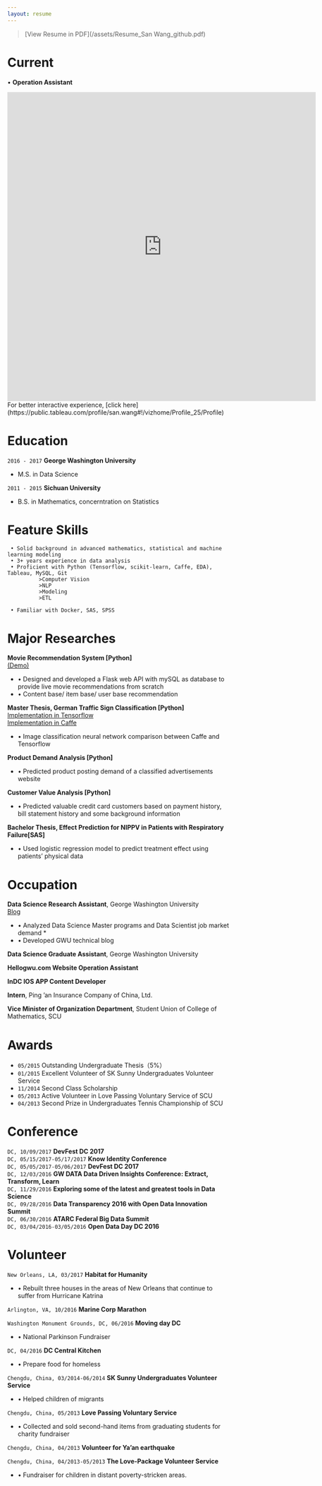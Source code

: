 ```yaml
---
layout: resume
---  
```



>[View Resume in PDF](/assets/Resume_San Wang_github.pdf)  

# Current

•	**Operation Assistant**

<iframe seamless frameborder="0" src="https://public.tableau.com/views/Profile_25/Profile?:embed=yes&:display_count=yes&:showVizHome=no" width = '700' height = '700' scrolling='yes' ></iframe>    
For better interactive experience, [click here](https://public.tableau.com/profile/san.wang#!/vizhome/Profile_25/Profile)  

# Education

`2016 - 2017`
 __George Washington University__
* M.S. in Data Science

`2011 - 2015`
__Sichuan University__
* B.S. in Mathematics, concerntration on Statistics 


# Feature Skills    

```
 • Solid background in advanced mathematics, statistical and machine learning modeling 
 • 3+ years experience in data analysis    
 • Proficient with Python (Tensorflow, scikit-learn, Caffe, EDA), Tableau, MySQL, Git  
          >Computer Vision  
          >NLP
          >Modeling  
          >ETL  
   
 • Familiar with Docker, SAS, SPSS  
```


# Major Researches  

**Movie Recommendation System [Python]**  
[(Demo)](https://san-wang.github.io/blog/Movie_Recommender/)                  
* •	Designed and developed a Flask web API with mySQL as database to provide live movie recommendations from scratch
* •	Content base/ item base/ user base recommendation  

**Master Thesis, German Traffic Sign Classification [Python]**
[Implementation in Tensorflow](https://san-wang.github.io/blog/GTSRB_Tensorflow/)   
[Implementation in Caffe](https://san-wang.github.io/blog/GTSRB_Caffe/)  
* •	Image classification neural network comparison between Caffe and Tensorflow

**Product Demand Analysis [Python]**  
* •	Predicted product posting demand of a classified advertisements website 

**Customer Value Analysis [Python]**                                   
* •	Predicted valuable credit card customers based on payment history, bill statement history and some background information  

**Bachelor Thesis, Effect Prediction for NIPPV in Patients with Respiratory Failure[SAS]**              
* •	Used logistic regression model to predict treatment effect using patients’ physical data                                 


# Occupation

__Data Science Research Assistant__, George Washington University   
[Blog](https://dataprograms.gwu.edu/overview/)   
* • Analyzed Data Science Master programs and Data Scientist job market demand  *
* • Developed GWU technical blog

__Data Science Graduate Assistant__, George Washington University 

__Hellogwu.com Website Operation Assistant__

__InDC IOS APP Content Developer__
 
__Intern__, Ping ’an Insurance Company of China, Ltd.

__Vice Minister of Organization Department__, Student Union of College of Mathematics, SCU      


# Awards
* `05/2015` Outstanding Undergraduate Thesis（5%） 
* `01/2015` Excellent Volunteer of SK Sunny Undergraduates Volunteer Service  
* `11/2014` Second Class Scholarship   
* `05/2013` Active Volunteer in Love Passing Voluntary Service of SCU  
* `04/2013` Second Prize in Undergraduates Tennis Championship of SCU


# Conference

`DC, 10/09/2017` **DevFest DC 2017**  
`DC, 05/15/2017-05/17/2017` **Know Identity Conference**  
`DC, 05/05/2017-05/06/2017` **DevFest DC 2017**  
`DC, 12/03/2016` **GW DATA Data Driven Insights Conference: Extract, Transform, Learn**  
`DC, 11/29/2016` **Exploring some of the latest and greatest tools in Data Science**  
`DC, 09/28/2016` **Data Transparency 2016 with Open Data Innovation Summit**  
`DC, 06/30/2016` **ATARC Federal Big Data Summit**  
`DC, 03/04/2016-03/05/2016` **Open Data Day DC 2016**  


# Volunteer

`New Orleans, LA, 03/2017` **Habitat for Humanity**	                                             
* •	Rebuilt three houses in the areas of New Orleans that continue to suffer from Hurricane Katrina


`Arlington, VA, 10/2016` **Marine Corp Marathon**	                                                        


`Washington Monument Grounds, DC, 06/2016` **Moving day DC**                                         
* • National Parkinson Fundraiser


`DC, 04/2016` **DC Central Kitchen**
*  • Prepare food for homeless


`Chengdu, China, 03/2014-06/2014` **SK Sunny Undergraduates Volunteer Service**	                         
* •	Helped children of migrants  


`Chengdu, China, 05/2013` **Love Passing Voluntary Service**	                                         
* •	Collected and sold second-hand items from graduating students for charity fundraiser


`Chengdu, China, 04/2013` **Volunteer for Ya’an earthquake**               


`Chengdu, China, 04/2013-05/2013` **The Love-Package Volunteer Service**                                      
* •	Fundraiser for children in distant poverty-stricken areas.


<!-- ### Footer

Last updated: July, 2018 -->


